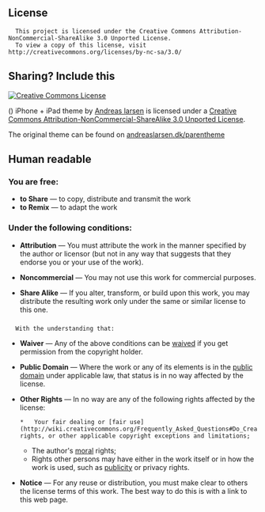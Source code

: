 License
-------
      This project is licensed under the Creative Commons Attribution-NonCommercial-ShareAlike 3.0 Unported License.
      To view a copy of this license, visit http://creativecommons.org/licenses/by-nc-sa/3.0/


Sharing? Include this
---------------------

[![Creative Commons License](http://i.creativecommons.org/l/by-nc-sa/3.0/80x15.png)](http://creativecommons.org/licenses/by-nc-sa/3.0/)

() iPhone + iPad theme by [Andreas larsen](http://andreaslarsen.dk) is licensed under a [Creative Commons Attribution-NonCommercial-ShareAlike 3.0 Unported License](http://creativecommons.org/licenses/by-nc-sa/3.0/).

The original theme can be found on [andreaslarsen.dk/parentheme](http://andreaslarsen.dk/parentheme)


Human readable
--------------
 

### You are free:

*   **to Share** — to copy, distribute and transmit the work
*   **to Remix** — to adapt the work

### Under the following conditions:

*   **Attribution** &mdash;
                You must attribute the work in the manner specified by the author or licensor (but not in any way that suggests that they endorse you or your use of the work).

*   **Noncommercial** &mdash;
              You may not use this work for commercial purposes.

*   **Share Alike** &mdash;
              If you alter, transform, or build upon this work, you may distribute the resulting work only under the same or similar license to this one.

### 
      With the understanding that:

*   **Waiver**
        &mdash;
        Any of the above conditions can be [waived](#) if you get permission from the copyright holder.
*   **Public Domain**
        &mdash;
        Where the work or any of its elements is in the [public domain](http://wiki.creativecommons.org/Public_domain) under applicable law, that status is in no way affected by the license.
*   **Other Rights**
        &mdash;
        In no way are any of the following rights affected by the license:

        *   Your fair dealing or [fair use](http://wiki.creativecommons.org/Frequently_Asked_Questions#Do_Creative_Commons_licenses_affect_fair_use.2C_fair_dealing_or_other_exceptions_to_copyright.3F) rights, or other applicable copyright exceptions and limitations;
    *   The author's [moral](http://wiki.creativecommons.org/Frequently_Asked_Questions#I_don.E2.80.99t_like_the_way_a_person_has_used_my_work_in_a_derivative_work_or_included_it_in_a_collective_work.3B_what_can_I_do.3F) rights;
    *   Rights other persons may have either in the work itself or in how the work is used, such as [publicity](http://wiki.creativecommons.org/Frequently_Asked_Questions#When_are_publicity_rights_relevant.3F) or privacy rights.
*   **Notice**
        &mdash;
        For any reuse or distribution, you must make clear to others the license terms of this work. The best way to do this is with a link to this web page.
